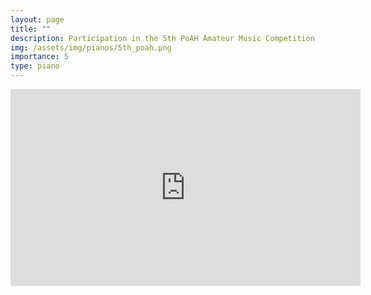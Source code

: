 ```yaml
---
layout: page
title: "" 
description: Participation in the 5th PoAH Amateur Music Competition
img: /assets/img/pianos/5th_poah.png
importance: 5
type: piano
---
```


<div class="embed-container">
<center>
    <iframe width="560" height="315" src="https://www.youtube.com/embed/iWye2F6kErw" title="YouTube video player" frameborder="0" allow="accelerometer; autoplay; clipboard-write; encrypted-media; gyroscope; picture-in-picture; web-share" allowfullscreen>
    </iframe> 
  </center>
</div>


